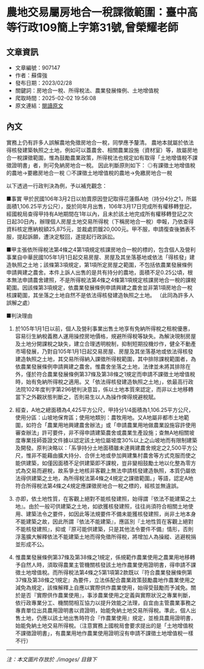 # 農地交易屬房地合一稅課徵範圍：臺中高等行政109簡上字第31號,曾榮耀老師

## 文章資訊
- 文章編號：907147
- 作者：蘇偉強
- 發布日期：2023/02/28
- 關鍵詞：房地合一稅、所得稅法、農業發展條例、土地增值稅
- 爬取時間：2025-02-02 19:56:08
- 原文連結：[閱讀原文](https://real-estate.get.com.tw/Columns/detail.aspx?no=907147)

## 內文
實務上仍有許多人誤解農地免徵房地合一稅，同學應予釐清。 農地本就屬於依法得核發建築執照之土地，例如可以蓋農舍、相關農業設施（資材室）等，故屬房地合一稅課徵範圍，惟為鼓勵農業政策，所得稅法也規定如有取得「土地增值稅不課徵證明書」者，則可免納房地合一稅。 因此判斷原則如下： ◎有課徵土地增值稅的農地→要繳房地合一稅 ◎不課徵土地增值稅的農地→免繳房地合一稅

以下透過一行政判決為例，予以補充觀念：

■事實 甲於民國106年3月2日以拍賣原因登記取得花蓮縣A地（持分4分之1，所屬面積1,106.25平方公尺），旋於同年月出售，106年3月17日完成所有權移轉登記，經國稅局查得甲持有A地期間在1年以內，且未於該土地完成所有權移轉登記之次日起30日內，辦理個人房屋土地交易所得稅（下稱房地合一稅）申報，乃依查得資料核定應納稅額25,875元，並裁處罰鍰20,000元。甲不服，申請復查後猶表不服，提起訴願，遭決定駁回，遂提起行政訴訟。

■甲主張依所得稅法第4條之4第1項規定核課房地合一稅的標的，包含個人及營利事業自中華民國105年1月1日起交易房屋、房屋及其坐落基地或依法「得核發」建造執照之土地；該條第3項規定，第1項所定房屋之範圍，不包括依農業發展條例申請興建之農舍。本件上訴人出售的是共有持分的農地，面積不足0.25公頃，根本無法申請農舍建照，不是所得稅法第4條之4條第1項規定核課房地合一稅的課稅範圍。因該條第3項規定，依農業發展條例申請興建之農舍並非第1項房地合一稅核課範圍，其坐落之土地自然不是依法得核發建造執照之土地。 （此同為許多人誤解之處）

■判決理由

1. 於105年1月1日以前，個人及營利事業出售土地享有免納所得稅之租稅優惠，容易衍生納稅義務人運用操控房地價格，規避所得稅等缺失。為解決現制房屋及土地分開課稅之缺失，建立合理透明稅制，抑制短期投機炒作，健全不動產市場發展，乃對自105年1月1日起交易房屋、房屋及其坐落基地或依法得核發建造執照之土地，其交易所得納入課徵所得稅範圍，其中排除課稅範圍者，為依農業發展條例申請興建之農舍。惟農舍坐落之土地，法律並未將其排除在外，僅於符合農業發展條例第37條及第38條之1規定而申請不課徵土地增值稅時，始有免納所得稅之適用。又「依法得核發建造執照之土地」，依最高行政法院102年度判字第296號判決意旨，係以土地本質來認定，而非以土地移轉當下之外觀狀態判斷之，否則易生以人為操作俾得規避稅賦。

2. 經查，A地之總面積為4,425平方公尺，甲持分1/4面積為1,106.25平方公尺，使用分區：山坡地保育區；使用地類別：農牧用地。又A地屬非都市土地範圍，如符合「農業用地興建農舍辦法」或「申請農業用地做農業設施容許使用審查辦法」許可要件，非不得申請建築農舍或農業生產設施；查無A地相關坡度專業技師簽證文件據以認定該土地位屬坡度30%以上之山坡地而有限制建築及開發。原判決略以：「系爭持分土地面積雖未達興建農舍規定之2,500平方公尺，惟非不能藉由擴大持分、合併土地或參加興建集村農舍等方式克服而使之能供建築，如僅因面積不足供建築即不課稅，豈非變相鼓勵土地以化整為零方式為交易而避稅，故系爭土地核非客觀上無法申請核發建造執照，本質仍屬依法得供建築之土地，為所得稅法第4條之4規定之課徵範圍。」等語，認定A地符合所得稅法第4條之4規定應課徵房地合一稅之標的，經核並無違誤。

3. 亦即，依土地性質，在客觀上絕對不能核發建照，始得謂『依法不能建築之土地』。由於一般可供建築之土地，如欲獲核發建照，往往尚須符合相關土地使用、建築法令之要件，如因此等法規要件不備未能獲核發建照，尚非土地本身不能建築之故，因此所謂『依法不能建築』，應區別『土地性質在客觀上絕對不能核發建照』，抑或『原可能供建築，只是其他法令要件不備』情形，否則浮濫擴大解釋依法不能建築土地而得免徵所得稅，將增加人為操縱、逃避稅捐並形成不公。

4. 惟農業發展條例第37條及第38條之1規定，係規範作農業使用之農業用地移轉予自然人時，須取得農業主管機關核發該土地作農業使用證明書，得申請不課徵土地增值稅。而所得稅法第4條之5第1項第2款既以『符合農業發展條例第37條及第38條之1規定』為要件，立法係配合農業政策鼓勵農地作農業使用之減免為規定，該條解釋上自應以實際供作農業使用，始得受鼓勵而予減免。關於是否『實際供作農業使用』，事涉農業使用之定義與實際狀況之專業判斷，依行政專業分工、機關間相互協力以提升效能之法理，自宜由主管農業事務之專責單位出具農用證明書以資證明，始能免納土地交易所得稅。準此，個人出售土地，仍應以該土地出售時符合『作農業使用』規定，並檢具農用證明書，始能免納土地交易所得稅。（注意實務上國稅局會要求提出的是「土地增值稅不課徵證明書」，有農業用地作農業使用證明沒有申請不課徵土地增值稅一樣不行）
---
*注：本文圖片存放於 ./images/ 目錄下*
